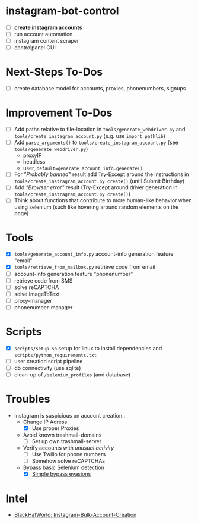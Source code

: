 # instagram-bot-control
- [ ] **create instagram accounts**
- [ ] run account automation
- [ ] instagram content scraper
- [ ] controlpanel GUI

# Next-Steps To-Dos
- [ ] create database model for accounts, proxies, phonenumbers, signups

# Improvement To-Dos
- [ ] Add paths relative to file-location in `tools/generate_webdriver.py` and `tools/create_instagram_account.py` (e.g. use `import pathlib`)
- [ ] Add `parse_arguments()` to `tools/create_instagram_account.py` (see `tools/generate_webdriver.py`)
  - proxyIP
  - headless
  - user, `default=generate_account_info.generate()`
- [ ] For *"Probably banned"* result add Try-Except around the instructions in `tools/create_instragram_account.py create()` (until Submit Birthday)
- [ ] Add *"Browser error"* result (Try-Except around driver generation in `tools/create_instragram_account.py create()`)
- [ ] Think about functions that contribute to more human-like behavior when using selenium (such like hovering around random elements on the page)

# Tools
- [x] `tools/generate_account_info.py` account-info generation feature "email"
- [x] `tools/retrieve_from_mailbox.py` retrieve code from email
- [ ] account-info generation feature "phonenumber"
- [ ] retrieve code from SMS
- [ ] solve reCAPTCHA
- [ ] solve ImageToText
- [ ] proxy-manager
- [ ] phonenumber-manager

# Scripts
- [x] `scripts/setup.sh` setup for linux to install dependencies and `scripts/python_requirements.txt`
- [ ] user creation script pipeline
- [ ] db connectivity (use sqlite)
- [ ] clean-up of `/selenium_profiles` (and database)

# Troubles
* Instagram is suspicious on account creation..
  - Change IP Adress
    - [x] Use proper Proxies
  - Avoid known trashmail-domains
    - [ ] Set up own trashmail-server
  - Verify accounts with *unusual activity*
    - [ ] Use Twilio for phone numbers
    - [ ] Somehow solve reCAPTCHAs     
  - Bypass basic Selenium detection
    - [x] [Simple bypass evasions](https://intoli.com/blog/not-possible-to-block-chrome-headless/chrome-headless-test.html)

# Intel
- [BlackHatWorld: Instagram-Bulk-Account-Creation](https://www.blackhatworld.com/seo/instagram-bulk-account-creation.1329981/)
